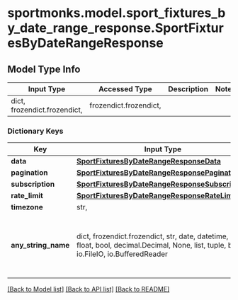 # sportmonks.model.sport_fixtures_by_date_range_response.SportFixturesByDateRangeResponse

## Model Type Info
Input Type | Accessed Type | Description | Notes
------------ | ------------- | ------------- | -------------
dict, frozendict.frozendict,  | frozendict.frozendict,  |  | 

### Dictionary Keys
Key | Input Type | Accessed Type | Description | Notes
------------ | ------------- | ------------- | ------------- | -------------
**data** | [**SportFixturesByDateRangeResponseData**](SportFixturesByDateRangeResponseData.md) | [**SportFixturesByDateRangeResponseData**](SportFixturesByDateRangeResponseData.md) |  | [optional] 
**pagination** | [**SportFixturesByDateRangeResponsePagination**](SportFixturesByDateRangeResponsePagination.md) | [**SportFixturesByDateRangeResponsePagination**](SportFixturesByDateRangeResponsePagination.md) |  | [optional] 
**subscription** | [**SportFixturesByDateRangeResponseSubscription**](SportFixturesByDateRangeResponseSubscription.md) | [**SportFixturesByDateRangeResponseSubscription**](SportFixturesByDateRangeResponseSubscription.md) |  | [optional] 
**rate_limit** | [**SportFixturesByDateRangeResponseRateLimit**](SportFixturesByDateRangeResponseRateLimit.md) | [**SportFixturesByDateRangeResponseRateLimit**](SportFixturesByDateRangeResponseRateLimit.md) |  | [optional] 
**timezone** | str,  | str,  |  | [optional] 
**any_string_name** | dict, frozendict.frozendict, str, date, datetime, int, float, bool, decimal.Decimal, None, list, tuple, bytes, io.FileIO, io.BufferedReader | frozendict.frozendict, str, BoolClass, decimal.Decimal, NoneClass, tuple, bytes, FileIO | any string name can be used but the value must be the correct type | [optional]

[[Back to Model list]](../../README.md#documentation-for-models) [[Back to API list]](../../README.md#documentation-for-api-endpoints) [[Back to README]](../../README.md)

